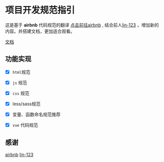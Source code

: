 # 项目开发规范指引

这是基于 **airbnb** 代码规范的翻译 [点击前往airbnb](https://github.com/airbnb/javascript) , 结合前人[lin-123](https://github.com/2462870727/javascript) ，增加新的内容。并搭建文档，更加适合观看。

[文档](https://2462870727.github.io/project-rules/)

## 功能实现

- [x] `html`规范

- [x] `js` 规范 

- [x] `css` 规范 

- [x] less/sass规范

- [x] 变量、函数命名规范推荐

- [x] `vue` 代码规范

## 感谢

[airbnb](https://github.com/airbnb)  [lin-123](https://avatars.githubusercontent.com/u/12790570?v=4)
